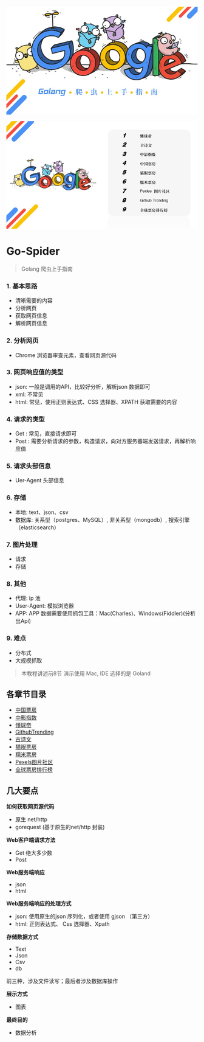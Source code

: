 ![images](images/1.jpg)

![images1](images/2.jpg)

# Go-Spider


> Golang 爬虫上手指南



### 1. 基本思路

- 清晰需要的内容
- 分析网页
- 获取网页信息
- 解析网页信息

### 2. 分析网页

- Chrome 浏览器审查元素，查看网页源代码

### 3. 网页响应值的类型

- json: 一般是调用的API，比较好分析，解析json 数据即可
- xml: 不常见
- html: 常见，使用正则表达式、CSS 选择器、XPATH 获取需要的内容

### 4. 请求的类型

- Get : 常见，直接请求即可
- Post : 需要分析请求的参数，构造请求，向对方服务器端发送请求，再解析响应值

### 5. 请求头部信息

- Uer-Agent 头部信息

### 6. 存储

- 本地: text、json、csv
- 数据库: 关系型（postgres、MySQL）, 非关系型（mongodb）, 搜索引擎（elasticsearch） 

### 7. 图片处理

- 请求
- 存储

### 8. 其他

- 代理: ip 池
- User-Agent: 模拟浏览器
- APP:  APP 数据需要使用抓包工具：Mac(Charles)、Windows(Fiddler)(分析出Api)


### 9. 难点

- 分布式
- 大规模抓取


>  本教程讲述前8节
>  演示使用 Mac, IDE 选择的是 Goland




## 各章节目录

- [中国票房](domain/cbooo/cbo.md)
- [中影指数](domain/chinafilm/chinafilm.md)
- [懂球帝](domain/dongqiudi/dongqiudi.md)
- [GithubTrending](domain/githubtrending/githubtrending.md)
- [古诗文](domain/gushiwen/gushiwen.md)
- [猫眼票房](domain/maoyan/maoyan.md)
- [糯米票房](domain/nuomi/nuomi.md)
- [Pexels图片社区](domain/pexels/pexels.md)
- [全球票房排行榜](domain/piaofang/piaofang.md)

## 几大要点

**如何获取网页源代码**


- 原生 net/http
- gorequest (基于原生的net/http 封装)

**Web客户端请求方法**

- Get 绝大多少数
- Post


**Web服务端响应**

- json
- html

**Web服务端响应的处理方式**

- json: 使用原生的json 序列化，或者使用 gjson （第三方）
- html: 正则表达式、 Css 选择器、Xpath

**存储数据方式**

- Text
- Json
- Csv
- db

前三种，涉及文件读写；最后者涉及数据库操作

**展示方式**

- 图表

**最终目的**

- 数据分析
